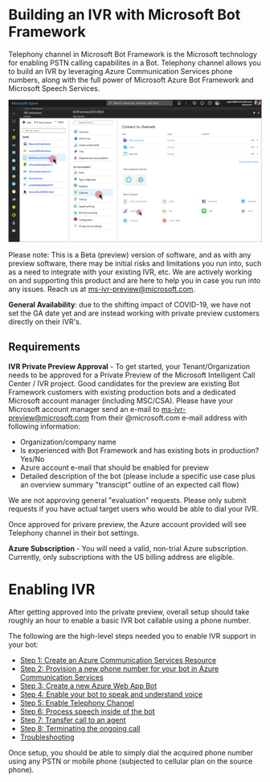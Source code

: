 # Building an IVR with Microsoft Bot Framework 

Telephony channel in Microsoft Bot Framework is the Microsoft technology for enabling PSTN calling capabilites in a Bot. Telephony channel allows you to build an IVR by leveraging Azure Communication Services phone numbers, along with the full power of Microsoft Azure Bot Framework and Microsoft Speech Services.

 ![](images/telephonychannel.png)

Please note:  This is a Beta (preview) version of software, and as with any preview software, there may be initial risks and limitations you run into, such as a need to integrate with your existing IVR, etc.  We are actively working on and supporting this product and are here to help you in case you run into any issues.  Reach us at ms-ivr-preview@microsoft.com.

**General Availability**:  due to the shifting impact of COVID-19, we have not set the GA date yet and are instead working with private preview customers directly on their IVR's.

## Requirements

**IVR Private Preview Approval** - To get started, your Tenant/Organization needs to be approved for a Private Preview of the Microsoft Intelligent Call Center / IVR project.  Good candidates for the preview are existing Bot Framework customers with existing production bots and a dedicated Microsoft account manager (including MSC/CSA). Please have your Microsoft account manager send an e-mail to ms-ivr-preview@microsoft.com from their @microsoft.com e-mail address with following information:
  * Organization/company name
  * Is experienced with Bot Framework and has existing bots in production? Yes/No
  * Azure account e-mail that should be enabled for preview
  * Detailed description of the bot (please include a specific use case plus an overview summary "transcipt" outline of an expected call flow)
  
We are not approving general "evaluation" requests. Please only submit requests if you have actual target users who would be able to dial your IVR.

Once approved for privare preview, the Azure account provided will see Telephony channel in their bot settings. 

**Azure Subscription** - You will need a valid, non-trial Azure subscription. Currently, only subscriptions with the US billing address are eligible.

# Enabling IVR 

After getting approved into the private preview, overall setup should take roughly an hour to enable a basic IVR bot callable using a phone number.

The following are the high-level steps needed you to enable IVR support in your bot:

* [Step 1: Create an Azure Communication Services Resource](https://docs.microsoft.com/en-us/azure/communication-services/quickstarts/create-communication-resource)
* [Step 2: Provision a new phone number for your bot in Azure Communication Services](https://docs.microsoft.com/en-us/azure/communication-services/quickstarts/telephony-sms/get-phone-number)
* [Step 3: Create a new Azure Web App Bot](CreateBot.md)
* [Step 4: Enable your bot to speak and understand voice](CreateSpeechResource.md)
* [Step 5: Enable Telephony Channel](EnableTelephony.md)
* [Step 6: Process speech inside of the bot](ProcessSpeechInBotCode.md)
* [Step 7: Transfer call to an agent](TransferCallOut.md)
* [Step 8: Terminating the ongoing call](TerminateCall.md)
* [Troubleshooting](TroubleshootingTelephonyBot.md)

Once setup, you should be able to simply dial the acquired phone number using any PSTN or mobile phone (subjected to cellular plan on the source phone).
